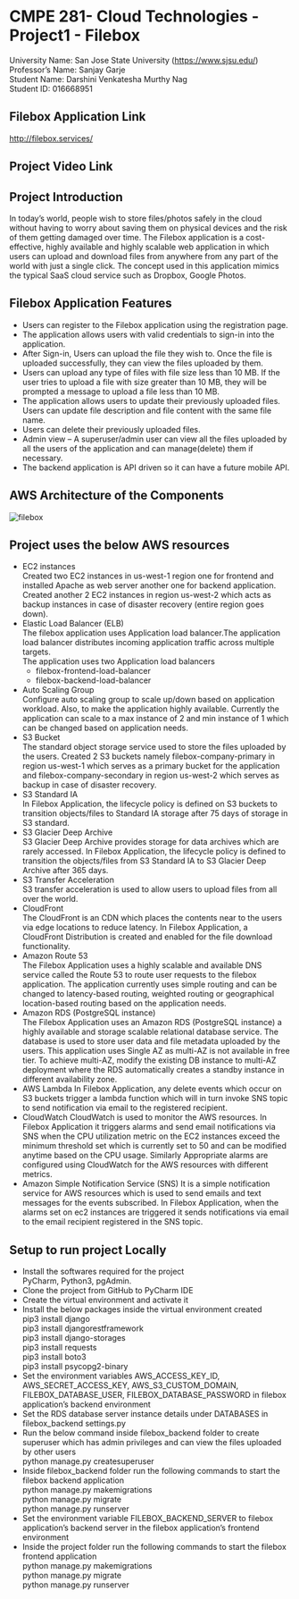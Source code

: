 # CMPE 281- Cloud Technologies - Project1 - Filebox

University Name: San Jose State University (https://www.sjsu.edu/)<br/>
Professor’s Name: Sanjay Garje <br/>
Student Name: Darshini Venkatesha Murthy Nag <br/>
Student ID: 016668951

## Filebox Application Link
http://filebox.services/

## Project Video Link


## Project Introduction

In today’s world, people wish to store files/photos safely in the cloud without having to worry about saving them on physical devices and the risk of them getting damaged over time. The Filebox application is a cost-effective, highly available and highly scalable web application in which users can upload and download files from anywhere from any part of the world with just a single click. The concept used in this application mimics the typical SaaS cloud service such as Dropbox, Google Photos. 

## Filebox Application Features

* Users can register to the Filebox application using the registration page.
* The application allows users with valid credentials to sign-in into the application.
* After Sign-in, Users can upload the file they wish to. Once the file is uploaded successfully, they can view the    files uploaded by them.
* Users can upload any type of files with file size less than 10 MB. If the user tries to upload a file with size greater than 10 MB, they will be prompted a message to upload a file less than 10 MB.
* The application allows users to update their previously uploaded files. Users can update file description and file content with the same file name.
* Users can delete their previously uploaded files.
* Admin view – A superuser/admin user can view all the files uploaded by all the users of the application and can manage(delete) them if necessary.
* The backend application is API driven so it can have a future mobile API.

## AWS Architecture of the Components 

![filebox](C:/Darshini_Files/CMPE_281_Project_1_documents/CMPE_281_Project1_Filebox_Architecture.PNG)

## Project uses the below AWS resources

* EC2 instances<br/>
  Created two EC2 instances in us-west-1 region one for frontend and installed Apache as web server another one for backend application. Created another 2 EC2 instances in region us-west-2 which acts as backup instances in case of disaster recovery (entire region goes down).
* Elastic Load Balancer (ELB)<br/>
  The filebox application uses Application load balancer.The application load balancer distributes incoming application traffic across multiple targets.<br/>
  The application uses two Application load balancers
  * filebox-frontend-load-balancer
  * filebox-backend-load-balancer
* Auto Scaling Group<br/>
  Configure auto scaling group to scale up/down based on application workload. Also, to make the application highly available. Currently the application can scale to a max instance of 2 and min instance of 1 which can be changed based on application needs.
* S3 Bucket<br/>
  The standard object storage service used to store the files uploaded by the users. Created 2 S3 buckets namely filebox-company-primary in region us-west-1 which serves as a primary bucket for the application and filebox-company-secondary in region us-west-2 which serves as backup in case of disaster recovery.
* S3 Standard IA<br/>
  In Filebox Application, the lifecycle policy is defined on S3 buckets to transition objects/files to Standard IA storage after 75 days of storage in S3 standard.
* S3 Glacier Deep Archive<br/>
  S3 Glacier Deep Archive provides storage for data archives which are rarely accessed.
  In Filebox Application, the lifecycle policy is defined to transition the objects/files from S3 Standard IA to S3 Glacier Deep Archive after 365 days.
* S3 Transfer Acceleration<br/>
  S3 transfer acceleration is used to allow users to upload files from all over the world.
* CloudFront<br/>
  The CloudFront is an CDN which places the contents near to the users via edge locations to reduce latency. In Filebox Application, a CloudFront Distribution is created and enabled for the file download functionality.
* Amazon Route 53<br/>
  The Filebox Application uses a highly scalable and available DNS service called the Route 53 to route user requests to the filebox application. The application currently uses simple routing and can be changed to latency-based routing, weighted routing or geographical location-based routing based on the application needs.
* Amazon RDS (PostgreSQL instance)<br/>
  The Filebox Application uses an Amazon RDS (PostgreSQL instance) a highly available and storage scalable relational database service. The database is used to store user data and file metadata uploaded by the users. This application uses Single AZ as multi-AZ is not available in free tier. To achieve multi-AZ, modify the existing DB instance to multi-AZ deployment where the RDS automatically creates a standby instance in different availability zone.
* AWS Lambda
  In Filebox Application, any delete events which occur on S3 buckets trigger a lambda function which will in turn invoke SNS topic to send notification via email to the registered recipient.
* CloudWatch
  CloudWatch is used to monitor the AWS resources. In Filebox Application it triggers alarms and send email notifications via SNS when the CPU utilization metric on the EC2 instances exceed the minimum threshold set which is currently set to 50 and can be modified anytime based on the CPU usage. Similarly Appropriate alarms are configured using CloudWatch for the AWS resources with different metrics.
* Amazon Simple Notification Service (SNS)
  It is a simple notification service for AWS resources which is used to send emails and text messages for the events subscribed. In Filebox Application, when the alarms set on ec2 instances are triggered it sends notifications via email to the email recipient registered in the SNS topic.

## Setup to run project Locally

* Install the softwares required for the project <br/>
  PyCharm, Python3, pgAdmin.
* Clone the project from GitHub to PyCharm IDE<br/>
* Create the virtual environment and activate it<br/>
* Install the below packages inside the virtual environment created<br/>
  pip3 install django<br/>
  pip3 install djangorestframework<br/>
  pip3 install django-storages<br/>
  pip3 install requests<br/>
  pip3 install boto3<br/>
  pip3 install psycopg2-binary <br/>
* Set the environment variables AWS_ACCESS_KEY_ID, AWS_SECRET_ACCESS_KEY, AWS_S3_CUSTOM_DOMAIN, FILEBOX_DATABASE_USER, FILEBOX_DATABASE_PASSWORD in filebox application’s backend environment<br/>
* Set the RDS database server instance details under DATABASES in filebox_backend settings.py<br/>
* Run the below command inside filebox_backend folder to create superuser which has admin privileges and can view the files uploaded by other users<br/>
  python manage.py createsuperuser
* Inside filebox_backend folder run the following commands to start the filebox backend application<br/>
  python manage.py makemigrations<br/>
  python manage.py migrate<br/>
  python manage.py runserver<br/>
* Set the environment variable FILEBOX_BACKEND_SERVER to filebox application’s backend server in the filebox application’s frontend environment<br/>
* Inside the project folder run the following commands to start the filebox frontend application<br/>
  python manage.py makemigrations<br/>
  python manage.py migrate<br/>
  python manage.py runserver<br/>

  

  


  


